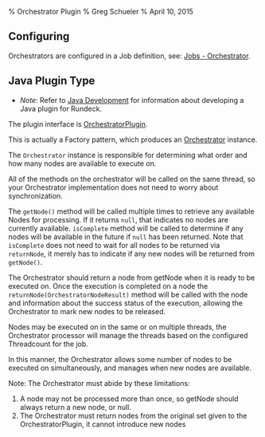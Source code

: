 % Orchestrator Plugin
% Greg Schueler
% April 10, 2015


## Configuring

Orchestrators are configured in a Job definition, see: [Jobs - Orchestrator](../manual/creating-jobs.html#orchestrator).

## Java Plugin Type

* *Note*: Refer to [Java Development](plugin-development.html#java-plugin-development) for information about developing a Java plugin for Rundeck.

The plugin interface is [OrchestratorPlugin](${javadocbase}/com/dtolabs/rundeck/plugins/orchestrator/OrchestratorPlugin.html).

This is actually a Factory pattern, which produces an [Orchestrator](${javadocbase}/com/dtolabs/rundeck/plugins/orchestrator/Orchestrator.html) instance.

The `Orchestrator` instance is responsible for determining what order and how many nodes are available to execute on.

All of the methods on the orchestrator will be called on the same thread,
so your Orchestrator implementation does not need to worry about synchronization.

The `getNode()` method will be called multiple times to retrieve any available Nodes for processing.
If it returns `null`, that indicates no nodes are currently available.
`isComplete` method will be called to determine if any nodes will be available in the future if `null` has been returned.
Note that `isComplete` does not need to wait for all nodes to be returned via `returnNode`,
it merely has to indicate if any new nodes will be returned from `getNode()`.

The Orchestrator should return a node from getNode when it is ready to be executed on.
Once the execution is completed on a node the `returnNode(OrchestratorNodeResult)` method will be called with the node and information about the success status of the execution,
allowing the Orchestrator to mark new nodes to be released.

Nodes may be executed on in the same or on multiple threads,
the Orchestrator processor will manage the threads based on the configured Threadcount for the job.

In this manner, the Orchestrator allows some number of nodes to be executed on simultaneously, and manages
when new nodes are available.

Note: The Orchestrator must abide by these limitations:

1. A node may not be processed more than once, so getNode should always return a new node, or null.
2. The Orchestrator must return nodes from the original set given to the OrchestratorPlugin, it cannot introduce new nodes